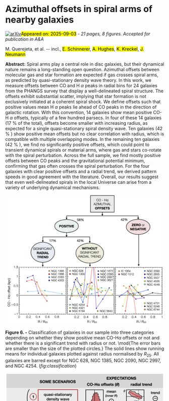 <div class="macros" style="visibility:hidden;">
$\newcommand{\ensuremath}{}$
$\newcommand{\xspace}{}$
$\newcommand{\object}[1]{\texttt{#1}}$
$\newcommand{\farcs}{{.}''}$
$\newcommand{\farcm}{{.}'}$
$\newcommand{\arcsec}{''}$
$\newcommand{\arcmin}{'}$
$\newcommand{\ion}[2]{#1#2}$
$\newcommand{\textsc}[1]{\textrm{#1}}$
$\newcommand{\hl}[1]{\textrm{#1}}$
$\newcommand{\footnote}[1]{}$
$\newcommand{\re}{\ensuremath{r_\mathrm{e}}}$
$\newcommand{\SigStar}{\ensuremath{\Sigma_\mathrm{\star}}}$
$\newcommand{\SigMol}{\ensuremath{\Sigma_\mathrm{mol}}}$
$\newcommand{\SigSFR}{\ensuremath{\Sigma_\mathrm{SFR}}}$
$\newcommand{\tdep}{\ensuremath{\tau_\mathrm{dep}}}$
$\newcommand{\hi}{\ion{H}{I}}$
$\newcommand{\hii}{\ion{H}{II}}$
$\newcommand{\OSU}{\label{OSU} Department of Astronomy, The Ohio State University, 140 West 18th Avenue, Columbus, Ohio 43210, USA}$
$\newcommand{\Alberta}{\label{Alberta} Department of Physics, University of Alberta, Edmonton, AB T6G 2E1, Canada}$
$\newcommand{\ANU}{\label{ANU} Research School of Astronomy and Astrophysics, Australian National University, Canberra, ACT 2611, Australia}$
$\newcommand{\IPAC}{\label{IPAC} Caltech-IPAC, 1200 E. California Blvd. Pasadena, CA 91125, USA}$
$\newcommand{\Carnegie}{\label{Carnegi} Observatories of the Carnegie Institution for Science, 813 Santa Barbara Street, Pasadena, CA 91101, USA}$
$\newcommand{ÇAPP}{\label{CCAPP} Center for Cosmology and Astroparticle Physics, 191 West Woodruff Avenue, Columbus, OH 43210, USA}$
$\newcommand{\CfA}{\label{CfA} Harvard-Smithsonian Center for Astrophysics, 60 Garden Street, Cambridge, MA 02138, USA}$
$\newcommand{\CITEVA}{\label{CITEVA} Centro de Astronomía (CITEVA), Universidad de Antofagasta, Avenida Angamos 601, Antofagasta, Chile}$
$\newcommand{\CNRS}{\label{CNRS} CNRS, IRAP, 9 Av. du Colonel Roche, BP 44346, F-31028 Toulouse cedex 4, France}$
$\newcommand{\ESO}{\label{ESO} European Southern Observatory, Karl-Schwarzschild Stra{\ss}e 2, D-85748 Garching bei München, Germany}$
$\newcommand{\Heidelberg}{\label{Heidelberg} Astronomisches Rechen-Institut, Zentrum für Astronomie der Universität Heidelberg, Mönchhofstra\ss e 12-14, D-69120 Heidelberg, Germany}$
$\newcommand{\COOL}{\label{COOL} Cosmic Origins Of Life (COOL) Research DAO, coolresearch.io}$
$\newcommand{\ICRAR}{\label{ICRAR} International Centre for Radio Astronomy Research, University of Western Australia, 35 Stirling Highway, Crawley, WA 6009, Australia}$
$\newcommand{\IRAM}{\label{IRAM} Institut de Radioastronomie Millimétrique (IRAM), 300 Rue de la Piscine, F-38406 Saint Martin d'Hères, France}$
$\newcommand{\IRAP}{\label{IRAP} IRAP, OMP, Université de Toulouse, 9 Av. du Colonel Roche, BP 44346, F-31028 Toulouse cedex 4, France}$
$\newcommand{\ITA}{\label{ITA} Universität Heidelberg, Zentrum für Astronomie, Institut für Theoretische Astrophysik, Albert-Ueberle-Str 2, D-69120 Heidelberg, Germany}$
$\newcommand{\IWR}{\label{IWR} Universität Heidelberg, Interdisziplinäres Zentrum für Wissenschaftliches Rechnen, Im Neuenheimer Feld 205, D-69120 Heidelberg, Germany}$
$\newcommand{\JHU}{\label{JHU} Department of Physics and Astronomy, The Johns Hopkins University, Baltimore, MD 21218, USA}$
$\newcommand{\Leiden}{\label{Leiden} Leiden Observatory, Leiden University, P.O. Box 9513, 2300 RA Leiden, The Netherlands}$
$\newcommand{\Maryland}{\label{Maryland} Department of Astronomy, University of Maryland, College Park, MD 20742, USA}$
$\newcommand{\MPE}{\label{MPE} Max-Planck-Institut für extraterrestrische Physik, Giessenbachstra{\ss}e 1, D-85748 Garching, Germany}$
$\newcommand{\MPIA}{\label{MPIA} Max-Planck-Institut für Astronomie, Königstuhl 17, D-69117, Heidelberg, Germany}$
$\newcommand{\Nagoya}{\label{Nagoya} Department of Physics, Nagoya University, Furo-cho, Chikusa-ku, Nagoya, Aichi 464-8602, Japan}$
$\newcommand{\NRAO}{\label{NRAO} National Radio Astronomy Observatory, 520 Edgemont Road, Charlottesville, VA 22903-2475, USA}$
$\newcommand{\NRAOAb}{\label{NRAOAb} National Radio Astronomy Observatory, 800 Bradbury SE, Suite 235, Albuquerque, NM 87106, USA}$
$\newcommand{\OAN}{\label{OAN} Observatorio Astronómico Nacional (IGN), C/Alfonso XII, 3, E-28014 Madrid, Spain}$
$\newcommand{\ObsParis}{\label{ObsParis} Sorbonne Université, Observatoire de Paris, Université PSL, CNRS, LERMA, F-75014, Paris, France}$
$\newcommand{\Princeton}{\label{Princeton} Department of Astrophysical Sciences, Princeton University, 4 Ivy Ln., Princeton, NJ 08544 USA}$
$\newcommand{\UToledo}{\label{UToledo} University of Toledo, 2801 W. Bancroft St., Mail Stop 111, Toledo, OH, 43606}$
$\newcommand{\Toulouse}{\label{Toulouse} Université de Toulouse, UPS-OMP, IRAP, F-31028 Toulouse cedex 4, France}$
$\newcommand{\UBonn}{\label{UBonn} Argelander-Institut für Astronomie, Universität Bonn, Auf dem Hügel 71, 53121 Bonn, Germany}$
$\newcommand{\UChile}{\label{UChile} Departamento de Astronomía, Universidad de Chile, Camino del Observatorio 1515, Las Condes, Santiago, Chile}$
$\newcommand{\UConn}{\label{UConn} Department of Physics, University of Connecticut, Storrs, CT, 06269, USA}$
$\newcommand{\UCSD}{\label{UCSD} Center for Astrophysics and Space Sciences, Department of Physics,  University of California, San Diego, 9500 Gilman Drive, La Jolla, CA 92093, USA}$
$\newcommand{\UCSDAA}{\label{UCSDAA} Department of Astronomy \& Astrophysics,  University of California, San Diego, 9500 Gilman Drive, La Jolla, CA 92093, USA}$
$\newcommand{\UGent}{\label{UGent} Sterrenkundig Observatorium, Universiteit Gent, Krijgslaan 281 S9, B-9000 Gent, Belgium}$
$\newcommand{\ULyon}{\label{ULyon} Univ Lyon, Univ Lyon 1, ENS de Lyon, CNRS, Centre de Recherche Astrophysique de Lyon UMR5574, F-69230 Saint-Genis-Laval, France}$
$\newcommand{\UMass}{\label{UMass} University of Massachusetts—Amherst, 710 N. Pleasant Street, Amherst, MA 01003, USA}$
$\newcommand{\UWyoming}{\label{UWyoming} Department of Physics and Astronomy, University of Wyoming, Laramie, WY 82071, USA}$
$\newcommand{\LAM}{\label{LAM} Aix Marseille Univ, CNRS, CNES, LAM (Laboratoire d’Astrophysique de Marseille), Marseille, France}$
$\newcommand{\UHawaii}{\label{UHawaii} Institute for Astronomy, University of Hawaii, 2680 Woodlawn Drive, Honolulu, HI 96822, USA}$
$\newcommand{\UCM}{\label{UCM} Departamento de Física de la Tierra y Astrofísica, Universidad Complutense de Madrid, E-28040, Spain}$
$\newcommand{\IPARC}{\label{IPARC} Instituto de Física de Partículas y del Cosmos IPARCOS, Facultad de Ciencias Físicas, Universidad Complutense de Madrid, E-28040, Spain}$
$\newcommand{\UCT}{\label{UCT} Department of Astronomy, University of Cape Town, Rondebosch 7701, South Africa}$
$\newcommand{\STScI}{\label{STScI} Space Telescope Science Institute, 3700 San Martin Drive, Baltimore, MD 21218, USA}$
$\newcommand{\esaSTScI}{\label{esaSTScI} AURA for the European Space Agency (ESA), ESA Office, Space Telescope Science Institute, 3700 San Martin Drive, Baltimore, MD 21218, USA}$
$\newcommand{\McMaster}{\label{McMaster} Department of Physics and Astronomy, McMaster University, 1280 Main Street West, Hamilton, ON L8S 4M1, Canada}$
$\newcommand{\INAF}{\label{INAF} INAF -- Osservatorio Astrofisico di Arcetri, Largo E. Fermi 5, I-50157, Firenze, Italy}$
$\newcommand{\Sydney}{\label{Sydney} Sydney Institute for Astronomy, School of Physics A28, The University of Sydney, NSW 2006, Australia}$
$\newcommand{\UA}{\label{UA} Centro de Astronomía (CITEVA), Universidad de Antofagasta, Avenida Angamos 601, Antofagasta, Chile}$
$\newcommand{\CITA}{\label{CITA} Canadian Institute for Theoretical Astrophysics (CITA), University of Toronto, 60 St George St, Toronto, ON M5S 3H8, Canada}$
$\newcommand{\ASIAA}{\label{ASIAA} Institute of Astronomy and Astrophysics, Academia Sinica, No. 1, Sec. 4, Roosevelt Road, Taipei 10617, Taiwan}$
$\newcommand{\TKU}{\label{TKU} Department of Physics, Tamkang University, No.151, Yingzhuan Rd., Tamsui Dist., New Taipei City 251301, Taiwan}$
$\newcommand{\PSMA}{\label{PSMA} Penn State Mont Alto, 1 Campus Drive, Mont Alto, PA  17237, USA}$
$\newcommand{\ILL}{\label{ILL} Institut Laue-Langevin, 71 avenue des Martyrs, F-38042 Grenoble, France}$
$\newcommand{\TUM}{\label{TUM} Technical University of Munich, School of Engineering and Design, Department of Aerospace and Geodesy, Chair of Remote Sensing Technology, Arcisstr. 21, 80333 Munich, Germany}$
$\newcommand{\Surrey}{\label{Surrey} Department of Physics, University of Surrey, Guildford GU2 7XH, UK}$
$\newcommand{\Oxford}{\label{Oxford} Sub-department of Astrophysics, Department of Physics, University of Oxford, Keble Road, Oxford OX1 3RH, UK}$
$\newcommand{\AIP}{\label{AIP} Leibniz-Institut for Astrophysik Potsdam (AIP), An der Sternwarte 16, 14482 Potsdam, Germany}$
$\newcommand{\StAndrews}{\label{StAndrews} School of Physics and Astronomy, University of St Andrews, North Haugh, St Andrews, KY16 9SS, UK}$
$\newcommand{\IAC}{\label{IAC}{Instituto de Astrofísica de Canarias, C/ Vía Láctea s/n, E-38205, La Laguna, Spain}}$
$\newcommand{\ULL}{\label{ULL}{Departamento de Astrofísica, Universidad de La Laguna, Av. del Astrofísico Francisco Sánchez s/n, E-38206, La Laguna, Spain}}$
$\newcommand{\insubria}{ \label{insubria} Universit{à} dell’Insubria, via Valleggio 11, 22100 Como, Italy}$
$\newcommand{\Radcliffe}{\label{Radcliffe} Elizabeth S. and Richard M. Cashin Fellow at the Radcliffe Institute for Advanced Studies at Harvard University, 10 Garden Street, Cambridge, MA 02138, USA}$
$\newcommand{\UniCA}{\label{UniCA} Université Côte d'Azur, Observatoire de la Côte d'Azur, CNRS, Laboratoire Lagrange, 06000, Nice, France}$
$\newcommand{\Shizuoka}{\label{Shizuoka} Faculty of Global Interdisciplinary Science and Innovation, Shizuoka University, 836 Ohya, Suruga-ku, Shizuoka 422-8529, Japan}$
$\newcommand{\PMO}{\label{PMO}$
$Purple Mountain Observatory, No. 10 Yuanhua Road, Qixia District, 210023 Nanjing, China}$
$\newcommand{\Msun}{\ifmmode{\mathrm M_\odot}\else{M_\odot}\fi}$
$\newcommand\action{#1}$
$\newcommand\mod{#1}$
$\newcommand\mq{#1}$
$\newcommand\action{#1}$
$\newcommand{\mqb}{\vspace*{3mm} \noindent \bullet }$</div>



<div id="title">

# Azimuthal offsets in spiral arms of nearby galaxies

</div>
<div id="comments">

[![arXiv](https://img.shields.io/badge/arXiv-2509.01668-b31b1b.svg)](https://arxiv.org/abs/2509.01668)<mark>Appeared on: 2025-09-03</mark> -  _21 pages, 8 figures. Accepted for publication in A&A_

</div>
<div id="authors">

M. Querejeta, et al. -- incl., <mark>E. Schinnerer</mark>, <mark>A. Hughes</mark>, <mark>K. Kreckel</mark>, <mark>J. Neumann</mark>

</div>
<div id="abstract">

**Abstract:** Spiral arms play a central role in disc galaxies, but their dynamical nature remains a long-standing open question. Azimuthal offsets between molecular gas and star formation are expected if gas crosses spiral arms, as predicted by quasi-stationary density wave theory. In this work, we measure offsets between CO and H $\alpha$ peaks in radial bins for 24 galaxies from the PHANGS survey that display a well-delineated spiral structure. The offsets exhibit substantial scatter, implying that star formation is not exclusively initiated at a coherent spiral shock. We define offsets such that positive values mean H $\alpha$ peaks lie ahead of CO peaks in the direction of galactic rotation. With this convention, 14 galaxies show mean positive CO-H $\alpha$ offsets, typically of a few hundred parsecs. In four of these 14 galaxies (17 \% of the total), offsets become smaller with increasing radius, as expected for a single quasi-stationary spiral density wave. Ten galaxies (42 \% ) show positive mean offsets but no clear correlation with radius, which is compatible with multiple overlapping modes. In the remaining ten galaxies (42 \% ), we find no significantly positive offsets, which could point to transient dynamical spirals or material arms, where gas and stars co-rotate with the spiral perturbation. Across the full sample, we find mostly positive offsets between CO peaks and the gravitational potential minimum, confirming that gas often crosses the spiral perturbation. For the four galaxies with clear positive offsets and a radial trend, we derived pattern speeds in good agreement with the literature. Overall, our results suggest that even well-delineated spirals in the local Universe can arise from a variety of underlying dynamical mechanisms.

</div>

<div id="div_fig1">

<img src="tmp_2509.01668/./Fig_classification.png" alt="Fig6" width="100%"/>

**Figure 6. -** Classification of galaxies in our sample into three categories depending on whether they show positive mean CO-H$\alpha$ offsets or not and whether there is a significant trend with radius or not. \mod{The error bars are smaller than the size of the plotted circles.} The solid lines show running means for individual galaxies plotted against radius normalised by $R_{25}$. All galaxies are barred except for NGC 628, NGC 1385, NGC 2090, NGC 2997, and NGC 4254. (*fig:classification*)

</div>
<div id="div_fig2">

<img src="tmp_2509.01668/./Fig_methodology.png" alt="Fig3" width="100%"/>

**Figure 3. -** Top: Illustration showing the expectations for a non-exhaustive list of three scenarios that explain spiral structure: a quasi-stationary density wave (constant pattern speed), multiple overlapping modes (i.e. different pattern speeds across the disc), and material arms (always made up of the same stars, all of which are by definition co-rotating) or dynamical spirals (transient features made up of rather short, unconnected segments). Middle panels: Expected histograms for the distribution of CO-H$\alpha$ offsets ($\theta$) as well as the expected mean offset. We define offsets such that positive values mean H$\alpha$ peaks lie ahead of CO peaks in the direction of galactic rotation. For quasi-stationary density waves, we expect such offsets to be positive inside co-rotation and negative outside; however, since we sample mostly the inner parts of galaxies, the net offsets should typically be positive within our fields of view. The right panels indicate whether we should find a significant correlation between offsets and radius or not. Bottom: Illustration of how we measure azimuthal offsets in spiral arms in practice. For each radial bin (an elliptical annulus of width ${\sim}100$ pc that accounts for the inclination and PA of the galaxy), we average the CO and H$\alpha$ intensities in azimuthal bins. We then find the azimuth ($\phi$) corresponding to the maximum of both tracers within the footprint of each spiral mask ($\phi_{\rm max}$). The angular difference between the bins of peak intensity yields the offset of interest, $\theta$, at that radius. To account for galaxy rotation, if the galaxy rotates anti-clockwise, the offset $\theta$ is multiplied by $\eta = -1$.
 (*fig:method*)

</div>
<div id="div_fig3">

<img src="tmp_2509.01668/./Fig_histogram.png" alt="Fig5" width="100%"/>

**Figure 5. -** Histograms showing the distribution of the mean CO-H$\alpha$ and CO-NIR offsets across the whole galaxy sample. Each histogram includes one mean offset per galaxy, computed by averaging all measured offsets for all radii (top), the inner half (middle, $R < (R_{\rm min}^{\rm CO} + R_{\rm max}^{\rm CO})/2$), and the outer half (bottom, $R \ge (R_{\rm min}^{\rm CO} + R_{\rm max}^{\rm CO})/2$)).  (*fig:histo_CO-Ha*)

</div><div id="qrcode"><img src=https://api.qrserver.com/v1/create-qr-code/?size=100x100&data="https://arxiv.org/abs/2509.01668"></div>